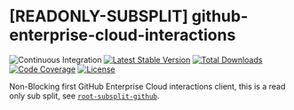 # [READONLY-SUBSPLIT] github-enterprise-cloud-interactions


![Continuous Integration](https://github.com/php-api-clients/github-enterprise-cloud-interactions/workflows/Continuous%20Integration/badge.svg)
[![Latest Stable Version](https://poser.pugx.org/api-clients/github-enterprise-cloud-interactions/v/stable.png)](https://packagist.org/packages/api-clients/github-enterprise-cloud-interactions)
[![Total Downloads](https://poser.pugx.org/api-clients/github-enterprise-cloud-interactions/downloads.png)](https://packagist.org/packages/api-clients/github-enterprise-cloud-interactions)
[![Code Coverage](https://scrutinizer-ci.com/g/php-api-clients/github-enterprise-cloud-interactions/badges/coverage.png?b==)](https://scrutinizer-ci.com/g/php-api-clients/github-enterprise-cloud-interactions/?branch=)
[![License](https://poser.pugx.org/api-clients/github-enterprise-cloud-interactions/license.png)](https://packagist.org/packages/api-clients/github-enterprise-cloud-interactions)

Non-Blocking first GitHub Enterprise Cloud interactions client, this is a read only sub split, see [`root-subsplit-github`](https://github.com/php-api-clients/root-subsplit-github).
